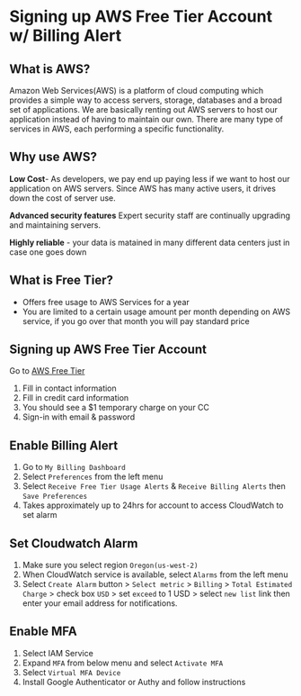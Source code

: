 # Signing up AWS Free Tier Account w/ Billing Alert

## What is AWS?

Amazon Web Services(AWS) is a platform of cloud computing which provides a simple way to access servers, storage, databases and a broad set of applications. We are basically renting out AWS servers to host our application instead of having to maintain our own. There are many type of services in AWS, each performing a specific functionality.

## Why use AWS?

**Low Cost**- As developers, we pay end up paying less if we want to host our application on AWS servers. Since AWS has many active users, it drives down the cost of server use.

**Advanced security features** Expert security staff are continually upgrading and maintaining servers.

**Highly reliable** - your data is matained in many different data centers just in case one goes down

## What is Free Tier?

- Offers free usage to AWS Services for a year
- You are limited to a certain usage amount per month depending on AWS service, if you go over that month you will pay standard price

## Signing up AWS Free Tier Account

Go to [AWS Free Tier](https://aws.amazon.com/free/)

1. Fill in contact information
2. Fill in credit card information
3. You should see a \$1 temporary charge on your CC
4. Sign-in with email & password

## Enable Billing Alert

1. Go to `My Billing Dashboard`
2. Select `Preferences` from the left menu
3. Select `Receive Free Tier Usage Alerts` & `Receive Billing Alerts` then `Save Preferences`
4. Takes approximately up to 24hrs for account to access CloudWatch to set alarm

## Set Cloudwatch Alarm

1. Make sure you select region `Oregon(us-west-2)`
1. When CloudWatch service is available, select `Alarms` from the left menu
1. Select `Create Alarm` button > `Select metric` > `Billing` > `Total Estimated Charge` > check box `USD` > set `exceed` to 1 USD > select `new list` link then enter your email address for notifications.

## Enable MFA

1. Select IAM Service
2. Expand `MFA` from below menu and select `Activate MFA`
3. Select `Virtual MFA Device`
4. Install Google Authenticator or Authy and follow instructions
